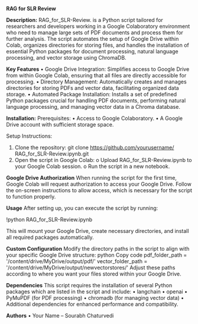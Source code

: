 **RAG for SLR Review**

**Description:**
RAG_for_SLR-Review. is a Python script tailored for researchers and developers working in a Google Colaboratory environment who need to manage large sets of PDF documents and process them for further analysis. The script automates the setup of Google Drive within Colab, organizes directories for storing files, and handles the installation of essential Python packages for document processing, natural language processing, and vector storage using ChromaDB.

**Key Features**
•	Google Drive Integration: Simplifies access to Google Drive from within Google Colab, ensuring that all files are directly accessible for processing.
•	Directory Management: Automatically creates and manages directories for storing PDFs and vector data, facilitating organized data storage.
•	Automated Package Installation: Installs a set of predefined Python packages crucial for handling PDF documents, performing natural language processing, and managing vector data in a Chroma database.

**Installation:**
Prerequisites:
•	Access to Google Colaboratory.
•	A Google Drive account with sufficient storage space.

Setup Instructions:
1.	Clone the repository:
git clone https://github.com/yourusername/ RAG_for_SLR-Review.ipynb.git
2.	Open the script in Google Colab:
o	Upload RAG_for_SLR-Review.ipynb to your Google Colab session.
o	Run the script in a new notebook.

**Google Drive Authorization**
When running the script for the first time, Google Colab will request authorization to access your Google Drive. Follow the on-screen instructions to allow access, which is necessary for the script to function properly.

**Usage**
After setting up, you can execute the script by running:

!python RAG_for_SLR-Review.ipynb

This will mount your Google Drive, create necessary directories, and install all required packages automatically.

**Custom Configuration**
Modify the directory paths in the script to align with your specific Google Drive structure:
python
Copy code
pdf_folder_path = '/content/drive/MyDrive/output/pdf/'
vector_folder_path = '/content/drive/MyDrive/output/newvectorstores/'
Adjust these paths according to where you want your files stored within your Google Drive.

**Dependencies**
This script requires the installation of several Python packages which are listed in the script and include:
•	langchain
•	openai
•	PyMuPDF (for PDF processing)
•	chromadb (for managing vector data)
•	Additional dependencies for enhanced performance and compatibility.

**Authors**
•	Your Name – Sourabh Chaturvedi











